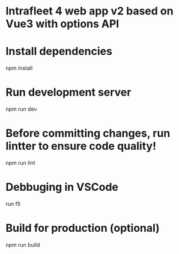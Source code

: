 # Intrafleet 4 web app v2 based on Vue3 with options API

# Install dependencies

npm install

# Run development server

npm run dev

# Before committing changes, run lintter to ensure code quality!

npm run lint

# Debbuging in VSCode

run f5

# Build for production (optional)

npm run build
